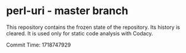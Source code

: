 # perl-uri - master branch

This repository contains the frozen state of the repository.
Its history is cleared. It is used only for static code
analysis with Codacy.

Commit Time: 1718747929